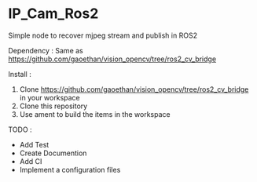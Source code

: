 # IP_Cam_Ros2
Simple node to recover mjpeg stream and publish in ROS2

Dependency :
Same as https://github.com/gaoethan/vision_opencv/tree/ros2_cv_bridge

Install :
1. Clone https://github.com/gaoethan/vision_opencv/tree/ros2_cv_bridge in your workspace
2. Clone this repository
3. Use ament to build the items in the workspace 

TODO :
 - Add Test
 - Create Documention
 - Add CI
 - Implement a configuration files
